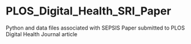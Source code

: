 # PLOS_Digital_Health_SRI_Paper
Python and data files associated with SEPSIS Paper submitted to PLOS Digital Health Journal article
